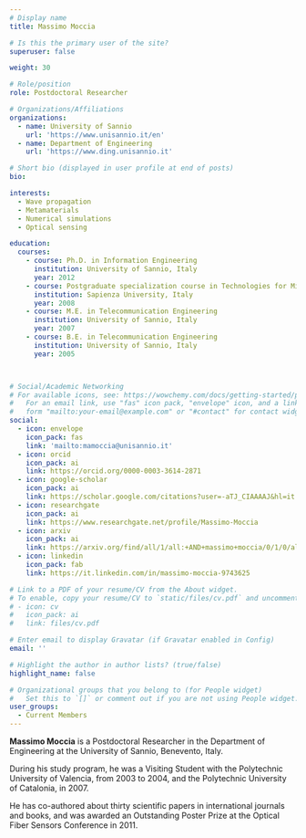 ```yaml
---
# Display name
title: Massimo Moccia

# Is this the primary user of the site?
superuser: false

weight: 30

# Role/position
role: Postdoctoral Researcher

# Organizations/Affiliations
organizations:
  - name: University of Sannio
    url: 'https://www.unisannio.it/en'
  - name: Department of Engineering
    url: 'https://www.ding.unisannio.it'

# Short bio (displayed in user profile at end of posts)
bio:

interests:
  - Wave propagation
  - Metamaterials
  - Numerical simulations
  - Optical sensing

education:
  courses:
    - course: Ph.D. in Information Engineering
      institution: University of Sannio, Italy
      year: 2012
    - course: Postgraduate specialization course in Technologies for Micro and Nanoelectronics
      institution: Sapienza University, Italy
      year: 2008
    - course: M.E. in Telecommunication Engineering
      institution: University of Sannio, Italy
      year: 2007
    - course: B.E. in Telecommunication Engineering
      institution: University of Sannio, Italy
      year: 2005



# Social/Academic Networking
# For available icons, see: https://wowchemy.com/docs/getting-started/page-builder/#icons
#   For an email link, use "fas" icon pack, "envelope" icon, and a link in the
#   form "mailto:your-email@example.com" or "#contact" for contact widget.
social:
  - icon: envelope
    icon_pack: fas
    link: 'mailto:mamoccia@unisannio.it'
  - icon: orcid
    icon_pack: ai
    link: https://orcid.org/0000-0003-3614-2871
  - icon: google-scholar
    icon_pack: ai
    link: https://scholar.google.com/citations?user=-aTJ_CIAAAAJ&hl=it
  - icon: researchgate
    icon_pack: ai
    link: https://www.researchgate.net/profile/Massimo-Moccia
  - icon: arxiv
    icon_pack: ai
    link: https://arxiv.org/find/all/1/all:+AND+massimo+moccia/0/1/0/all/0/1
  - icon: linkedin
    icon_pack: fab
    link: https://it.linkedin.com/in/massimo-moccia-9743625

# Link to a PDF of your resume/CV from the About widget.
# To enable, copy your resume/CV to `static/files/cv.pdf` and uncomment the lines below.
# - icon: cv
#   icon_pack: ai
#   link: files/cv.pdf

# Enter email to display Gravatar (if Gravatar enabled in Config)
email: ''

# Highlight the author in author lists? (true/false)
highlight_name: false

# Organizational groups that you belong to (for People widget)
#   Set this to `[]` or comment out if you are not using People widget.
user_groups:
  - Current Members
---
```


**Massimo Moccia** is a Postdoctoral Researcher in the Department of Engineering at the University of Sannio, Benevento, Italy.

During his study program, he was a Visiting Student with the Polytechnic University of Valencia, from 2003 to 2004, and the Polytechnic University of Catalonia, in 2007.

He has co-authored about thirty scientific papers in international journals and books, and was awarded an Outstanding Poster Prize at the Optical Fiber Sensors Conference in 2011.
